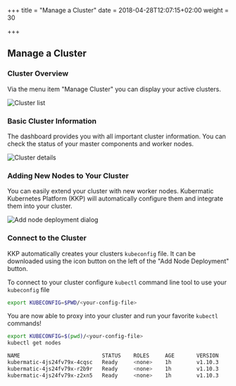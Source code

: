 +++
title = "Manage a Cluster"
date = 2018-04-28T12:07:15+02:00
weight = 30

+++

## Manage a Cluster

### Cluster Overview

Via the menu item "Manage Cluster" you can display your active clusters.

![Cluster list](/img/kubermatic/v2.13/getting_started/manage_cluster/cluster-list.png)

### Basic Cluster Information

The dashboard provides you with all important cluster information. You can check the status of your master components and worker nodes.

![Cluster details](/img/kubermatic/v2.13/getting_started/manage_cluster/cluster-details.png)

### Adding New Nodes to Your Cluster

You can easily extend your cluster with new worker nodes. Kubermatic Kubernetes Platform (KKP) will automatically configure them and integrate them into your cluster.

![Add node deployment dialog](/img/kubermatic/v2.13/getting_started/manage_cluster/cluster-add-nd.png)

### Connect to the Cluster

KKP automatically creates your clusters `kubeconfig` file. It can be downloaded using the icon button on the left of the "Add Node Deployment" button.

To connect to your cluster configure `kubectl` command line tool to use your `kubeconfig` file

```bash
export KUBECONFIG=$PWD/<your-config-file>
```

You are now able to proxy into your cluster and run your favorite `kubectl` commands!

```bash
export KUBECONFIG=$(pwd)/<your-config-file>
kubectl get nodes

NAME                          STATUS    ROLES     AGE       VERSION
kubermatic-4js24fv79x-4cqsc   Ready     <none>    1h        v1.10.3
kubermatic-4js24fv79x-r2b9r   Ready     <none>    1h        v1.10.3
kubermatic-4js24fv79x-z2xn5   Ready     <none>    1h        v1.10.3
```
